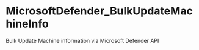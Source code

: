 # MicrosoftDefender_BulkUpdateMachineInfo
Bulk Update Machine information via Microsoft Defender API
